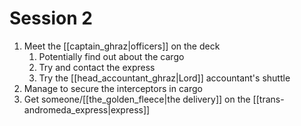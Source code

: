 # Session 2
1. Meet the [[captain_ghraz|officers]] on the deck 
	1. Potentially find out about the cargo
	2. Try and contact the express
	3. Try the [[head_accountant_ghraz|Lord]] accountant's shuttle
2. Manage to secure the interceptors in cargo
3. Get someone/[[the_golden_fleece|the delivery]] on the [[trans-andromeda_express|express]]